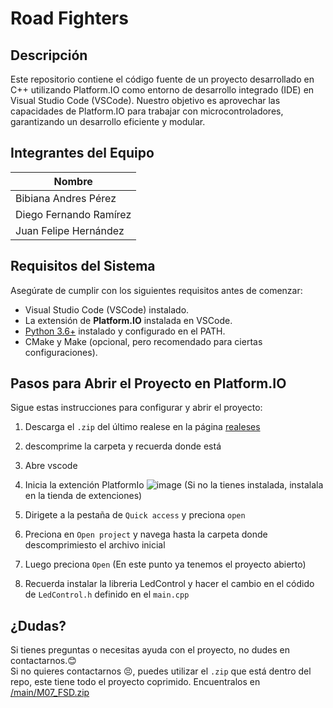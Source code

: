 # Road Fighters

## Descripción
Este repositorio contiene el código fuente de un proyecto desarrollado en C++ utilizando Platform.IO como entorno de desarrollo integrado (IDE) en Visual Studio Code (VSCode). Nuestro objetivo es aprovechar las capacidades de Platform.IO para trabajar con microcontroladores, garantizando un desarrollo eficiente y modular.

## Integrantes del Equipo
| Nombre                | 
|-----------------------|
| Bibiana Andres Pérez | 
| Diego Fernando Ramírez | 
| Juan Felipe Hernández | 

## Requisitos del Sistema
Asegúrate de cumplir con los siguientes requisitos antes de comenzar:

- Visual Studio Code (VSCode) instalado.  
- La extensión de **Platform.IO** instalada en VSCode.  
- [Python 3.6+](https://www.python.org/) instalado y configurado en el PATH.  
- CMake y Make (opcional, pero recomendado para ciertas configuraciones).  

## Pasos para Abrir el Proyecto en Platform.IO

Sigue estas instrucciones para configurar y abrir el proyecto:

1. Descarga el `.zip` del último realese en la página [realeses](https://github.com/JFH000/M07_FSD/releases)
2. descomprime la carpeta y recuerda donde está
3. Abre vscode
4. Inicia la extención PlatformIo ![image](https://github.com/user-attachments/assets/c8112461-b658-4954-9642-f150b87e1696) (Si no la tienes instalada, instalala en la tienda de extenciones)
5. Dirigete a la pestaña de `Quick access` y preciona `open`
6. Preciona en `Open project` y navega hasta la carpeta donde descomprimiesto el archivo inicial
7. Luego preciona `Open`
   (En este punto ya tenemos el proyecto abierto)

8. Recuerda instalar la libreria LedControl y hacer el cambio en el códido de `LedControl.h` definido en el `main.cpp`


## ¿Dudas?
Si tienes preguntas o necesitas ayuda con el proyecto, no dudes en contactarnos.😊   
Si no quieres contactarnos 😣, puedes utilizar el `.zip` que está dentro del repo, este tiene todo el proyecto coprimido. Encuentralos en [/main/M07_FSD.zip](https://github.com/JFH000/M07_FSD/blob/main/M07_FSD.zip)
